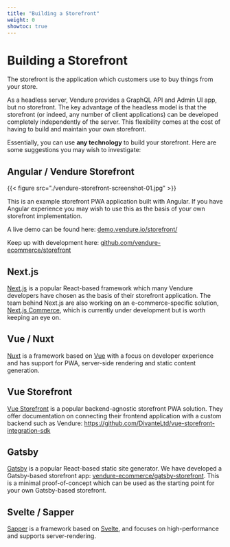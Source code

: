 ```yaml
---
title: "Building a Storefront"
weight: 0
showtoc: true
---
```


# Building a Storefront

The storefront is the application which customers use to buy things from your store.

As a headless server, Vendure provides a GraphQL API and Admin UI app, but no storefront. The key advantage of the headless model is that the storefront (or indeed, any number of client applications) can be developed completely independently of the server. This flexibility comes at the cost of having to build and maintain your own storefront.

Essentially, you can use **any technology** to build your storefront. Here are some suggestions you may wish to investigate:

## Angular / Vendure Storefront

{{< figure src="./vendure-storefront-screenshot-01.jpg" >}}

This is an example storefront PWA application built with Angular. If you have Angular experience you may wish to use this as the basis of your own storefront implementation.

A live demo can be found here: [demo.vendure.io/storefront/](https://demo.vendure.io/storefront/)

Keep up with development here: [github.com/vendure-ecommerce/storefront](https://github.com/vendure-ecommerce/storefront)

## Next.js

[Next.js](https://nextjs.org/) is a popular React-based framework which many Vendure developers have chosen as the basis of their storefront application. The team behind Next.js are also working on an e-commerce-specific solution, [Next.js Commerce](https://nextjs.org/commerce), which is currently under development but is worth keeping an eye on.

## Vue / Nuxt

[Nuxt](https://nuxtjs.org/) is a framework based on [Vue](https://vuejs.org/) with a focus on developer experience and has support for PWA, server-side rendering and static content generation.


## Vue Storefront

[Vue Storefront](https://www.vuestorefront.io/) is a popular backend-agnostic storefront PWA solution. They offer documentation on connecting their frontend application with a custom backend such as Vendure: https://github.com/DivanteLtd/vue-storefront-integration-sdk

## Gatsby

[Gatsby](https://www.gatsbyjs.org/) is a popular React-based static site generator. We have developed a Gatsby-based storefront app: [vendure-ecommerce/gatsby-storefront](https://github.com/vendure-ecommerce/gatsby-storefront). This is a minimal proof-of-concept which can be used as the starting point for your own Gatsby-based storefront.

## Svelte / Sapper

[Sapper](https://sapper.svelte.dev/) is a framework based on [Svelte](https://svelte.dev/), and focuses on high-performance and supports server-rendering.
